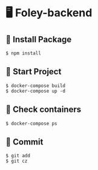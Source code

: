 # :desktop_computer: Foley-backend

## 🔧 Install Package

```shell=
$ npm install
```

## :rocket: Start Project

```shell=
$ docker-compose build
$ docker-compose up -d
```

## :whale: Check containers
```shell=
$ docker-compose ps
```

## :pencil: Commit
```shell=
$ git add
$ git cz
```